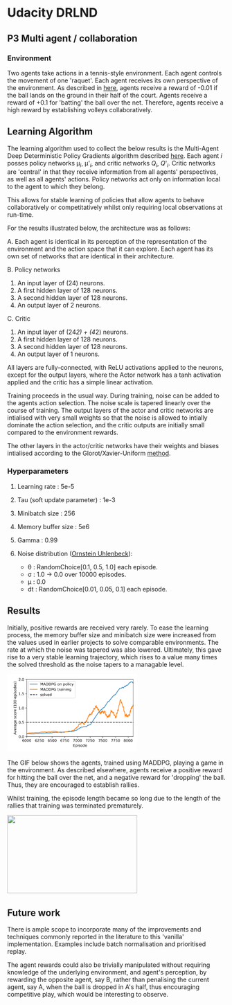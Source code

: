 # Udacity DRLND
## P3 Multi agent / collaboration

### Environment

Two agents take actions in a tennis-style environment. Each agent controls the movement
of one 'raquet'. Each agent receives its own perspective of the environment.
As described in [here](./UdacityP3MultiAgent.md), agents receive a reward of -0.01
if the ball lands on the ground in their half of the court. Agents receive a reward
of +0.1 for 'batting' the ball over the net. Therefore, agents receive a high reward
by establishing volleys collaboratively. 

## Learning Algorithm

The learning algorithm used to collect the below results is the Multi-Agent Deep 
Deterministic Policy Gradients algorithm described [here](https://arxiv.org/pdf/1706.02275.pdf).
Each agent _i_ posses policy networks μ<sub>_i_</sub>, μ'<sub>_i_</sub>, and
critic networks _Q_<sub>_i_</sub>, _Q_'<sub>_i_</sub>. Critic networks are 'central'
in that they receive information from all agents' perspectives, as well as all
agents' actions. Policy networks act only on information local to the agent to 
which they belong. 

This allows for stable learning of policies that allow agents to behave collaboratively
or competitatively whilst only requiring local observations at run-time.


For the results illustrated below, the architecture was as follows:

A. Each agent is identical in its perception of the representation of the environment
and the action space that it can explore. Each agent has its own set of networks 
that are identical in their architecture.

B. Policy networks
1. An input layer of (24) neurons.
2. A first hidden layer of 128 neurons.
3. A second hidden layer of 128 neurons.
4. An output layer of 2 neurons.

C. Critic
1. An input layer of (24*2) + (4*2) neurons.
2. A first hidden layer of 128 neurons.
3. A second hidden layer of 128 neurons.
4. An output layer of 1 neurons.

All layers are fully-connected, with ReLU activations applied to the neurons, except
for the output layers, where the Actor network has a tanh activation applied and
the critic has a simple linear activation.

Training proceeds in the usual way. During training, noise can be added to the agents
action selection. The noise scale is tapered linearly over the course of training.
The output layers of the actor and critic networks are intialised with very small 
weights so that the noise is allowed to intially dominate the action selection,
and the critic outputs are initially small compared to the environment rewards.

The other layers in the actor/critic networks have their weights and biases intialised according to the Glorot/Xavier-Uniform [method](https://pytorch.org/docs/stable/nn.init.html#torch.nn.init.xavier_uniform_).

### Hyperparameters

1. Learning rate : 5e-5

2. Tau (soft update parameter) : 1e-3

3. Minibatch size : 256

4. Memory buffer size : 5e6

5. Gamma : 0.99

6. Noise distribution ([Ornstein Uhlenbeck](https://en.wikipedia.org/wiki/Ornstein%E2%80%93Uhlenbeck_process)):
    - θ : RandomChoice[0.1, 0.5, 1.0] each episode.
    - σ : 1.0 → 0.0 over 10000 episodes.
    - μ : 0.0
    - dt : RandomChoice[0.01, 0.05, 0.1] each episode.

## Results

Initially, positive rewards are received very rarely. To ease the learning process,
the memory buffer size and minibatch size were increased from the values used
in earlier projects to solve comparable environments. The rate at which the noise
was tapered was also lowered. Ultimately, this gave rise to a very stable learning
trajectory, which rises to a value many times the solved threshold as the noise
tapers to a managable level.

<img src = "./resources/results.png" width="300"/>

The GIF below shows the agents, trained using MADDPG, playing a game in the environment.
As described elsewhere, agents receive a positive reward for hitting the ball
over the net, and a negative reward for 'dropping' the ball. Thus, they are encouraged
to establish rallies.

Whilst training, the episode length became so long due to the length of the rallies
that training was terminated prematurely.

<img src = "./resources/reacher.gif" width="300" height=180/>

## Future work

There is ample scope to incorporate many of the improvements and techniques
commonly reported in the literature to this 'vanilla' implementation. Examples include
batch normalisation and prioritised replay.

The agent rewards could also be trivially manipulated without requiring knowledge
of the underlying environment, and agent's perception, by rewarding the opposite agent,
say B, rather than penalising the current agent, say A, when the ball is dropped
in A's half, thus encouraging competitive play, which would be interesting to 
observe.